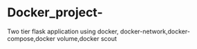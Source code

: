 # Docker_project-
Two tier  flask application using docker, docker-network,docker-compose,docker volume,docker scout 
